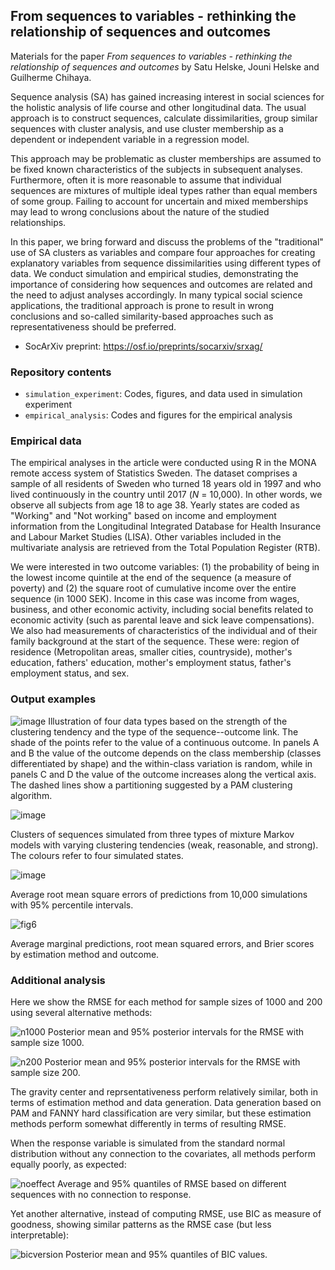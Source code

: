 ## From sequences to variables - rethinking the relationship of sequences and outcomes

Materials for the paper *From sequences to variables - rethinking the relationship of sequences and outcomes* by Satu Helske, Jouni Helske and Guilherme Chihaya.

Sequence analysis (SA) has gained increasing interest in social sciences for the holistic analysis of life course and other longitudinal data. The usual approach is to construct sequences, calculate dissimilarities, group similar sequences with cluster analysis, and use cluster membership as a dependent or independent variable in a regression model.

This approach may be problematic as cluster memberships are assumed to be fixed known characteristics of the subjects in subsequent analyses. Furthermore, often it is more reasonable to assume that individual sequences are mixtures of multiple ideal types rather than equal members of some group. Failing to account for uncertain and mixed memberships may lead to wrong conclusions about the nature of the studied relationships.

In this paper, we bring forward and discuss the problems of the "traditional" use of SA clusters as variables and compare four approaches for creating explanatory variables from sequence dissimilarities using different types of data. We conduct simulation and empirical studies, demonstrating the importance of considering how sequences and outcomes are related and the need to adjust analyses accordingly. In many typical social science applications, the traditional approach is prone to result in wrong conclusions and so-called similarity-based approaches such as representativeness should be preferred.

* SocArXiv preprint: https://osf.io/preprints/socarxiv/srxag/

### Repository contents

* `simulation_experiment`: Codes, figures, and data used in simulation experiment
* `empirical_analysis`: Codes and figures for the empirical analysis

### Empirical data

The empirical analyses in the article were conducted using R in the MONA remote access system of Statistics Sweden. The dataset comprises a sample of all residents of Sweden who turned 18 years old in 1997 and who lived continuously in the country until 2017 (*N* = 10,000). In other words, we observe all subjects from age 18 to age 38. Yearly states are coded as "Working" and "Not working" based on income and employment information from the Longitudinal Integrated Database for Health Insurance and Labour Market Studies (LISA). Other variables included in the multivariate analysis are retrieved from the Total Population Register (RTB). 

We were interested in two outcome variables: (1) the probability of being in the lowest income quintile at the end of the sequence (a measure of poverty) and (2) the square root of cumulative income over the entire sequence (in 1000 SEK). Income in this case was income from wages, business, and other economic activity, including social benefits related to economic activity (such as parental leave and sick leave compensations). We also had measurements of characteristics of the individual and of their family background at the start of the sequence. These were: region of residence (Metropolitan areas, smaller cities, countryside), mother's education, fathers' education, mother's employment status, father's employment status, and sex. 

### Output examples

![image](https://user-images.githubusercontent.com/10557867/132669002-bd10fba9-f850-42f4-8507-363c723c0ea0.png)
Illustration of four data types based on the strength of the clustering tendency and the type of the sequence--outcome link. The shade of the points refer to the value of a continuous outcome. In panels A and B the value of the outcome depends on the class membership (classes differentiated by shape) and the within-class variation is random, while in panels C and D the value of the outcome increases along the vertical axis. The dashed lines show a partitioning suggested by a PAM clustering algorithm.


![image](https://user-images.githubusercontent.com/10557867/146735863-2a8a829c-9908-4e81-b8d1-220f37663336.png)

Clusters of sequences simulated from three types of mixture Markov models with varying clustering tendencies (weak, reasonable, and strong). The colours refer to four simulated states.

![image](simulations/simulation.png)

Average root mean square errors of predictions from 10,000 simulations with 95\% percentile intervals.

![fig6](estimates_grey_ggsave.png)

Average marginal predictions, root mean squared errors, and Brier scores by estimation method and outcome.

### Additional analysis

Here we show the RMSE for each method for sample sizes of 1000 and 200 using several alternative methods:

![n1000](/simulations/simulation_n1000.png)
Posterior mean and 95% posterior intervals for the RMSE with sample size 1000.

![n200](/simulations/simulation_n200.png)
Posterior mean and 95% posterior intervals for the RMSE with sample size 200.

The gravity center and reprsentativeness perform relatively similar, both in terms of estimation method and data generation. Data generation based on PAM and FANNY hard classification are very similar, but these estimation methods perform somewhat differently in terms of resulting RMSE.

When the response variable is simulated from the standard normal distribution without any connection to the covariates, all methods perform equally poorly, as expected:

![noeffect](/simulations/simulation_noeffect.png)
Average and 95% quantiles of RMSE based on different sequences with no connection to response.

Yet another alternative, instead of computing RMSE, use BIC as measure of goodness, showing similar patterns as the RMSE case (but less interpretable):

![bicversion](/simulations/BIC/simulation_BIC.png)
Posterior mean and 95% quantiles of BIC values.



